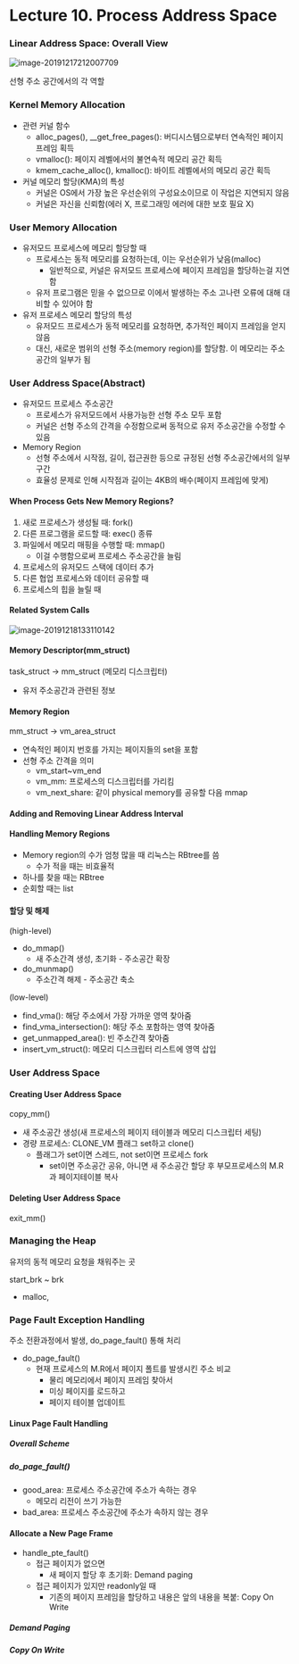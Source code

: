 # Lecture 10. Process Address Space

### Linear Address Space: Overall View

![image-20191217212007709](C:\Users\KJH\AppData\Roaming\Typora\typora-user-images\image-20191217212007709.png)

선형 주소 공간에서의 각 역할

### Kernel Memory Allocation

- 관련 커널 함수
  - alloc_pages(), \_\_get\_free\_pages(): 버디시스템으로부터 연속적인 페이지 프레임 획득
  - vmalloc(): 페이지 레벨에서의 불연속적 메모리 공간 획득
  - kmem_cache_alloc(), kmalloc(): 바이트 레벨에서의 메모리 공간 획득
- 커널 메모리 할당(KMA)의 특성
  - 커널은 OS에서 가장 높은 우선순위의 구성요소이므로 이 작업은 지연되지 않음
  - 커널은 자신을 신뢰함(에러 X, 프로그래밍 에러에 대한 보호 필요 X)

### User Memory Allocation

- 유저모드 프로세스에 메모리 할당할 때
  - 프로세스는 동적 메모리를 요청하는데, 이는 우선순위가 낮음(malloc)
    - 일반적으로, 커널은 유저모드 프로세스에 페이지 프레임을 할당하는걸 지연함
  - 유저 프로그램은 믿을 수 없으므로 이에서 발생하는 주소 고나련 오류에 대해 대비할 수 있어야 함
- 유저 프로세스 메모리 할당의 특성
  - 유저모드 프로세스가 동적 메모리를 요청하면, 추가적인 페이지 프레임을 얻지 않음
  - 대신, 새로운 범위의 선형 주소(memory region)를 할당함. 이 메모리는 주소공간의 일부가 됨

### User Address Space(Abstract)

- 유저모드 프로세스 주소공간
  - 프로세스가 유저모드에서 사용가능한 선형 주소 모두 포함
  - 커널은 선형 주소의 간격을 수정함으로써 동적으로 유저 주소공간을 수정할 수 있음
- Memory Region
  - 선형 주소에서 시작점, 길이, 접근권한 등으로 규정된 선형 주소공간에서의 일부 구간
  - 효율성 문제로 인해 시작점과 길이는 4KB의 배수(페이지 프레임에 맞게)

#### When Process Gets New Memory Regions?

1. 새로 프로세스가 생성될 때: fork()
2. 다른 프로그램을 로드할 때: exec() 종류
3. 파일에서 메모리 매핑을 수행할 때: mmap()
   - 이걸 수행함으로써 프로세스 주소공간을 늘림
4. 프로세스의 유저모드 스택에 데이터 추가
5. 다른 협업 프로세스와 데이터 공유할 때
6. 프로세스의 힙을 늘릴 때

#### Related System Calls

![image-20191218133110142](C:\Users\KJH\AppData\Roaming\Typora\typora-user-images\image-20191218133110142.png)

#### Memory Descriptor(mm_struct)

task_struct -> mm_struct (메모리 디스크립터)

- 유저 주소공간과 관련된 정보

#### Memory Region

mm_struct -> vm_area_struct

- 연속적인 페이지 번호를 가지는 페이지들의 set을 포함
- 선형 주소 간격을 의미
  - vm_start~vm_end
  - vm_mm: 프로세스의 디스크립터를 가리킴
  - vm_next_share: 같이 physical memory를 공유할 다음 mmap

#### Adding and Removing Linear Address Interval

#### Handling Memory Regions

- Memory region의 수가 엄청 많을 때 리눅스는 RBtree를 씀
  - 수가 적을 때는 비효율적
- 하나를 찾을 때는 RBtree
- 순회할 때는 list

#### 할당 및 해제

(high-level)

- do_mmap()
  - 새 주소간격 생성, 초기화 - 주소공간 확장
- do_munmap()
  - 주소간격 해제 - 주소공간 축소

(low-level)

- find_vma(): 해당 주소에서 가장 가까운 영역 찾아줌
- find_vma_intersection(): 해당 주소 포함하는 영역 찾아줌
- get_unmapped_area(): 빈 주소간격 찾아줌
- insert_vm_struct(): 메모리 디스크립터 리스트에 영역 삽입

### User Address Space

#### Creating User Address Space

copy_mm()

- 새 주소공간 생성(새 프로세스의 페이지 테이블과 메모리 디스크립터 세팅)
- 경량 프로세스: CLONE_VM 플래그 set하고 clone()
  - 플래그가 set이면 스레드, not set이면 프로세스 fork
    - set이면 주소공간 공유, 아니면 새 주소공간 할당 후 부모프로세스의 M.R과 페이지테이블 복사

#### Deleting User Address Space

exit_mm()

### Managing the Heap

유저의 동적 메모리 요청을 채워주는 곳

start_brk ~ brk

- malloc, 

### Page Fault Exception Handling

주소 전환과정에서 발생, do_page_fault() 통해 처리

- do_page_fault()
  - 현재 프로세스의 M.R에서 페이지 폴트를 발생시킨 주소 비교
    - 물리 메모리에서 페이지 프레임 찾아서
    - 미싱 페이지를 로드하고
    - 페이지 테이블 업데이트

#### Linux Page Fault Handling

##### Overall Scheme

##### do_page_fault()

- good_area: 프로세스 주소공간에 주소가 속하는 경우
  - 메모리 리전이 쓰기 가능한
- bad_area: 프로세스 주소공간에 주소가 속하지 않는 경우

#### Allocate a New Page Frame

- handle_pte_fault()
  - 접근 페이지가 없으면
    - 새 페이지 할당 후 초기화: Demand paging
  - 접근 페이지가 있지만 readonly일 때
    - 기존의 페이지 프레임을 할당하고 내용은 앞의 내용을 복붙: Copy On Write

##### Demand Paging



##### Copy On Write